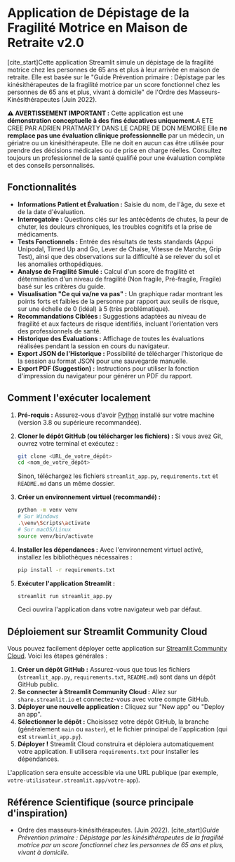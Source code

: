 # Application de Dépistage de la Fragilité Motrice en Maison de Retraite v2.0

[cite_start]Cette application Streamlit simule un dépistage de la fragilité motrice chez les personnes de 65 ans et plus à leur arrivée en maison de retraite. Elle est basée sur le "Guide Prévention primaire : Dépistage par les kinésithérapeutes de la fragilité motrice par un score fonctionnel chez les personnes de 65 ans et plus, vivant à domicile" de l'Ordre des Masseurs-Kinésithérapeutes (Juin 2022).

**⚠️ AVERTISSEMENT IMPORTANT :**
Cette application est une **démonstration conceptuelle à des fins éducatives uniquement**.A ETE CREE PAR ADRIEN PRATMARTY DANS LE CADRE DE DON MEMOIRE Elle **ne remplace pas une évaluation clinique professionnelle** par un médecin, un gériatre ou un kinésithérapeute. Elle ne doit en aucun cas être utilisée pour prendre des décisions médicales ou de prise en charge réelles. Consultez toujours un professionnel de la santé qualifié pour une évaluation complète et des conseils personnalisés.

## Fonctionnalités

* **Informations Patient et Évaluation :** Saisie du nom, de l'âge, du sexe et de la date d'évaluation.
* **Interrogatoire :** Questions clés sur les antécédents de chutes, la peur de chuter, les douleurs chroniques, les troubles cognitifs et la prise de médicaments.
* **Tests Fonctionnels :** Entrée des résultats de tests standards (Appui Unipodal, Timed Up and Go, Lever de Chaise, Vitesse de Marche, Grip Test), ainsi que des observations sur la difficulté à se relever du sol et les anomalies orthopédiques.
* **Analyse de Fragilité Simulé :** Calcul d'un score de fragilité et détermination d'un niveau de fragilité (Non fragile, Pré-fragile, Fragile) basé sur les critères du guide.
* **Visualisation "Ce qui va/ne va pas" :** Un graphique radar montrant les points forts et faibles de la personne par rapport aux seuils de risque, sur une échelle de 0 (idéal) à 5 (très problématique).
* **Recommandations Ciblées :** Suggestions adaptées au niveau de fragilité et aux facteurs de risque identifiés, incluant l'orientation vers des professionnels de santé.
* **Historique des Évaluations :** Affichage de toutes les évaluations réalisées pendant la session en cours du navigateur.
* **Export JSON de l'Historique :** Possibilité de télécharger l'historique de la session au format JSON pour une sauvegarde manuelle.
* **Export PDF (Suggestion) :** Instructions pour utiliser la fonction d'impression du navigateur pour générer un PDF du rapport.

## Comment l'exécuter localement

1.  **Pré-requis :** Assurez-vous d'avoir [Python](https://www.python.org/downloads/) installé sur votre machine (version 3.8 ou supérieure recommandée).

2.  **Cloner le dépôt GitHub (ou télécharger les fichiers) :**
    Si vous avez Git, ouvrez votre terminal et exécutez :
    ```bash
    git clone <URL_de_votre_dépôt>
    cd <nom_de_votre_dépôt>
    ```
    Sinon, téléchargez les fichiers `streamlit_app.py`, `requirements.txt` et `README.md` dans un même dossier.

3.  **Créer un environnement virtuel (recommandé) :**
    ```bash
    python -m venv venv
    # Sur Windows
    .\venv\Scripts\activate
    # Sur macOS/Linux
    source venv/bin/activate
    ```

4.  **Installer les dépendances :**
    Avec l'environnement virtuel activé, installez les bibliothèques nécessaires :
    ```bash
    pip install -r requirements.txt
    ```

5.  **Exécuter l'application Streamlit :**
    ```bash
    streamlit run streamlit_app.py
    ```
    Ceci ouvrira l'application dans votre navigateur web par défaut.

## Déploiement sur Streamlit Community Cloud

Vous pouvez facilement déployer cette application sur [Streamlit Community Cloud](https://streamlit.io/cloud). Voici les étapes générales :

1.  **Créer un dépôt GitHub :** Assurez-vous que tous les fichiers (`streamlit_app.py`, `requirements.txt`, `README.md`) sont dans un dépôt GitHub public.
2.  **Se connecter à Streamlit Community Cloud :** Allez sur `share.streamlit.io` et connectez-vous avec votre compte GitHub.
3.  **Déployer une nouvelle application :** Cliquez sur "New app" ou "Deploy an app".
4.  **Sélectionner le dépôt :** Choisissez votre dépôt GitHub, la branche (généralement `main` ou `master`), et le fichier principal de l'application (qui est `streamlit_app.py`).
5.  **Déployer !** Streamlit Cloud construira et déploiera automatiquement votre application. Il utilisera `requirements.txt` pour installer les dépendances.

L'application sera ensuite accessible via une URL publique (par exemple, `votre-utilisateur.streamlit.app/votre-app`).

## Référence Scientifique (source principale d'inspiration)

* Ordre des masseurs-kinésithérapeutes. (Juin 2022). [cite_start]*Guide Prévention primaire : Dépistage par les kinésithérapeutes de la fragilité motrice par un score fonctionnel chez les personnes de 65 ans et plus, vivant à domicile*.
